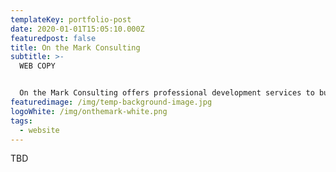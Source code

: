 ```yaml
---
templateKey: portfolio-post
date: 2020-01-01T15:05:10.000Z
featuredpost: false
title: On the Mark Consulting
subtitle: >-
  WEB COPY


  On the Mark Consulting offers professional development services to businesses in Buffalo, New York, and across the country. The company helps business leaders, management teams, and individual employees unlock new opportunities to thrive at work and in life.  
featuredimage: /img/temp-background-image.jpg
logoWhite: /img/onthemark-white.png
tags:
  - website
---
```

TBD